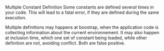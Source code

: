 Multiple Constant Definition
Some constants are defined several times in your code. This will lead to a fatal error, if they are defined during the same execution. 

Multiple definitions may happens at boostrap, when the application code is collecting information about the current environnement. It may also happen at inclusion time, which one set of constant being loaded, while other definition are not, avoiding conflict. Both are false positive. 

<?php

// OS is defined twice. 
if (PHP_OS == 'Windows') {
    define('OS', 'Win');
} else {
    define('OS', 'Other');
}

?>

